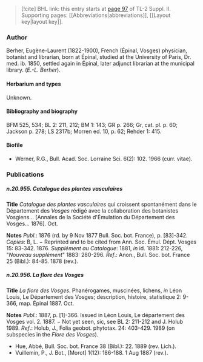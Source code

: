 > [!cite] BHL link: this entry starts at [page 97](https://www.biodiversitylibrary.org/item/103859#page/107/mode/1up) of TL-2 Suppl. II.
> Supporting pages: [[Abbreviations|abbreviations]], [[Layout key|layout key]].

### Author

Berher, Eugène-Laurent (1822-1900), French (Épinal, Vosges) physician, botanist and librarian, born at Épinal, studied at the University of Paris, Dr. med. ib. 1850, settled again in Épinal, later adjunct librarian at the municipal library. (*E.-L. Berher*).

#### Herbarium and types

Unknown.

#### Bibliography and biography

BFM 525, 534; BL 2: 211, 212; BM 1: 143; GR p. 266; Gr, cat. pl. p. 60; Jackson p. 278; LS 2317b; Morren ed. 10, p. 62; Rehder 1: 415.

#### Biofile

- Werner, R.G., Bull. Acad. Soc. Lorraine Sci. 6(2): 102. 1966 (curr. vitae).

### Publications

##### n.20.955. Catalogue des plantes vasculaires

**Title**
*Catalogue des plantes vasculaires* qui croissent spontanément dans le Département des *Vosges* rédigé avec la collaboration des botanistes Vosgiens... \[Annales de la Société d'Émulation du Département des Vosges... 1876\]. Oct.

**Notes**
*Publ*.: 1876 (rd. by 9 Nov 1877 Bull. Soc. bot. France), p. \[83\]-342. *Copies*: B, L. − Reprinted and to be cited from Ann. Soc. Émul. Dépt. Vosges 15: 83-342. 1876.
*Supplément au Catalogue*: 1881, *in* id. 1881: 212-226, "*Nouveau supplément*" 1883: 280-296.
*Ref*.: Anon., Bull. Soc. bot. France 25 (Bibl.): 84-85. 1878 (rev.).

##### n.20.956. La flore des Vosges

**Title**
*La flore des Vosges*. Phanérogames, muscinées, lichens, *in* Léon Louis, Le Département des Vosges; description, histoire, statistique 2: 9-366, map. Épinal 1887. Oct.

**Notes**
*Publ*.: 1887, p. \[1\]-366. Issued in Léon Louis, Le département des Vosges vol. 2. 1887. − Not yet seen, sic, see BL 2: 211-212 and J. Holub 1989.
*Ref*.: Holub, J., Folia geobot. phytotax. 24: 403-429. 1989 (on subspecies in the *Flore des Vosges*).
- Hue, Abbé, Bull. Soc. bot. France 38 (Bibl.): 22. 1889 (rev. Lich.).
- Vuillemin, P., J. Bot., \[Morot\] 1(12): 186-188. 1 Aug 1887 (rev.).

